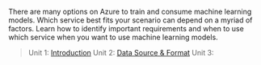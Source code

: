 There are many options on Azure to train and consume machine learning models. Which service best fits your scenario can depend on a myriad of factors. Learn how to identify important requirements and when to use which service when you want to use machine learning models.

> Unit 1: [Introduction](Introduction.md)
> Unit 2: [Data Source & Format](Data%20Sources%20and%20Formats.md)
> Unit 3: 
